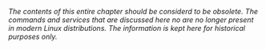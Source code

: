 *The contents of this entire chapter should be considerd to be obsolete. The commands and services that are discussed here no are no longer present in modern Linux distributions. The information is kept here for historical purposes only.*

